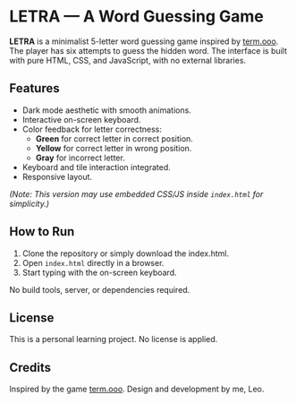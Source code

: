 # LETRA — A Word Guessing Game

**LETRA** is a minimalist 5-letter word guessing game inspired by [term.ooo](https://term.ooo). The player has six attempts to guess the hidden word. The interface is built with pure HTML, CSS, and JavaScript, with no external libraries.

## Features

- Dark mode aesthetic with smooth animations.
- Interactive on-screen keyboard.
- Color feedback for letter correctness:
  - **Green** for correct letter in correct position.
  - **Yellow** for correct letter in wrong position.
  - **Gray** for incorrect letter.
- Keyboard and tile interaction integrated.
- Responsive layout.

*(Note: This version may use embedded CSS/JS inside `index.html` for simplicity.)*

## How to Run

1. Clone the repository or simply download the index.html.
2. Open `index.html` directly in a browser.
3. Start typing with the on-screen keyboard.

No build tools, server, or dependencies required.

## License

This is a personal learning project. No license is applied.

## Credits

Inspired by the game [term.ooo](https://term.ooo).
Design and development by me, Leo.
